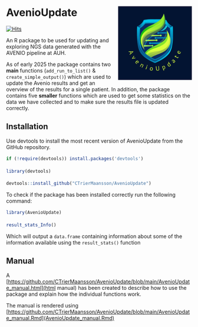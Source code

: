 # AvenioUpdate <img src="AvenioUpdate.png" width="200" align="right">
[![Hits](https://hits.seeyoufarm.com/api/count/incr/badge.svg?url=https%3A%2F%2Fgithub.com%2FCTrierMaansson%2FAvenioUpdate&count_bg=%23DAFF3E&title_bg=%23031432&icon=&icon_color=%23E7E7E7&title=hits&edge_flat=false)](https://hits.seeyoufarm.com)

An R package to be used for updating and exploring NGS data generated with 
the AVENIO pipeline at AUH. 

As of early 2025 the package contains two **main** functions 
(`add_run_to_list()` & `create_simple_output()`) which are used to update the
Avenio results and get an overview of the results for a single patient.
In addition, the package contains five **smaller** functions which are 
used to get some statistics on the data we have collected and to make sure the
results file is updated correctly. 

## Installation

Use devtools to install the most recent version of AvenioUpdate from the GitHub repository.

```R
if (!require(devtools)) install.packages('devtools')

library(devtools)

devtools::install_github("CTrierMaansson/AvenioUpdate")

```

To check if the package has been installed correctly run the following 
command:

```R
library(AvenioUpdate)

result_stats_Info()
```

Which will output a `data.frame` containing information about some of the
information available using the `result_stats()` function

## Manual

A [https://github.com/CTrierMaansson/AvenioUpdate/blob/main/AvenioUpdate_manual.html](html manual) 
has been created to describe how to use the package and explain how the
individual functions work. 

The manual is rendered using 
[https://github.com/CTrierMaansson/AvenioUpdate/blob/main/AvenioUpdate_manual.Rmd](AvenioUpdate_manual.Rmd) 

